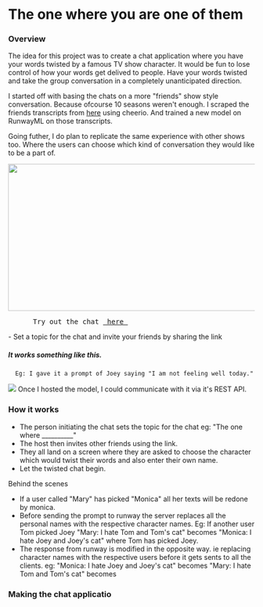 # The one where you are one of them
### Overview

The idea for this project was to create a chat application where you have your words twisted by a famous TV show character. It would be fun to lose control of how your words get delived to people. 
Have your words twisted and take the group conversation in a completely unanticipated direction.

I started off with basing the chats on a more "friends" show style conversation. Because ofcourse 10 seasons weren't enough.
I scraped the friends transcripts from [here](https://fangj.github.io/friends/) using cheerio. 
And trained a new model on RunwayML on those transcripts. 

Going futher, I do plan to replicate the same experience with other shows too. Where the users can choose which kind of conversation they would like to be a part of.

<img src="https://user-images.githubusercontent.com/12654691/105268597-89186f00-5b60-11eb-8a62-880db25d3096.png" width="600px" height="300px">
<pre>
      Try out the chat <a href="https://goofy-panini-b0b245.netlify.app"> here </a>
</pre>
- Set a topic for the chat and invite your friends by sharing the link

##### It works something like this. 
      Eg: I gave it a prompt of Joey saying "I am not feeling well today."
<img src="https://user-images.githubusercontent.com/12654691/105054311-d94be000-5a3f-11eb-934f-970524f90dea.png"></img>
Once I hosted the model, I could communicate with it via it's REST API. 

### How it works 
- The person initiating the chat sets the topic for the chat eg: "The one where __________"
- The host then invites other friends using the link. 
- They all land on a screen where they are asked to choose the character which would twist their words and also enter their own name. 
- Let the twisted chat begin. 

Behind the scenes 
- If a user called "Mary" has picked "Monica" all her texts will be redone by monica. 
- Before sending the prompt to runway the server replaces all the personal names with the respective character names.
Eg: If another user Tom picked Joey
"Mary: I hate Tom and Tom's cat" becomes "Monica: I hate Joey and Joey's cat" where Tom has picked Joey. 
- The response from runway is modified in the opposite way. ie replacing character names with the respective users before it gets sents to all the clients. 
eg:  "Monica: I hate Joey and Joey's cat" becomes "Mary: I hate Tom and Tom's cat" becomes
    
### Making the chat applicatio